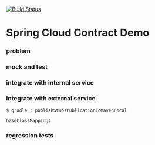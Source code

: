 [![Build Status](https://travis-ci.org/dehasi/scc_gp.svg?branch=master)](https://travis-ci.org/dehasi/scc_gp)

# Spring Cloud Contract Demo

### problem

### mock and test

### integrate with internal service

### integrate with external service

`$ gradle : publishStubsPublicationToMavenLocal`

`baseClassMappings`

### regression tests